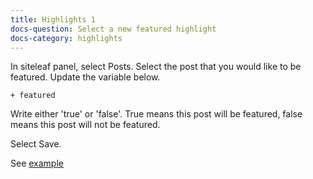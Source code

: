 ```yaml
---
title: Highlights 1
docs-question: Select a new featured highlight
docs-category: highlights
---
```


In siteleaf panel, select Posts.  Select the post that you would like to be featured.  Update the variable below.

    + featured

Write either 'true' or 'false'.  True means this post will be featured, false means this post will not be featured.

Select Save.

See <a href="#" data-featherlight="/assets/img/docs/highlights-1.png">example</a>
